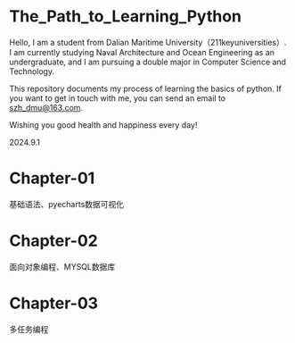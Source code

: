 # The_Path_to_Learning_Python

Hello, I am a student from Dalian Maritime University（211keyuniversities）.
I am currently studying Naval Architecture and Ocean Engineering as an undergraduate, and I am pursuing a double major in Computer Science and Technology.

This repository documents my process of learning the basics of python.
If you want to get in touch with me, you can send an email to szh_dmu@163.com.

Wishing you good health and happiness every day!

2024.9.1

# Chapter-01 
基础语法、pyecharts数据可视化
# Chapter-02 
面向对象编程、MYSQL数据库
# Chapter-03
多任务编程
